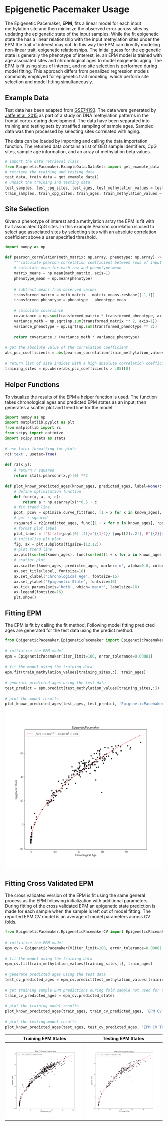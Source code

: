 # Epigenetic Pacemaker Usage 

The Epigenetic Pacemaker, **EPM**, fits a linear model for each input methylation site and then minimize the observed error 
across sites by updating the epigenetic state of the input samples. While the fit epigenetic state the has a linear 
relationship with the input methylation sites under the EPM the trait of interest may not. In this way the EPM can 
directly modeling non-linear trait, epigenetic relationships. The initial guess for the epigenetic state is generally 
the phenotype of interest; ie. an EPM model is trained with age associated sites and chronological ages to 
model epigenetic aging. The EPM is fit using sites of interest, and no site selection is performed during model fitting. 
This approach differs from penalized regression models commonly employed for epigenetic trait modeling, which 
perform site selection and model fitting simultaneously.  


## Example Data
Test data has been adapted from [GSE74193](https://www.ncbi.nlm.nih.gov/geo/query/acc.cgi?acc=GSE74193). The data were 
generated by [Jaffe et al. 2015](https://doi.org/10.1038/nn.4181) as part of a study on DNA methylation patterns in the 
frontal cortex during development. The data have been separated into training and testing sets by stratified sampling 
of sample ages. Sampled data was then processed by selecting sites correlated with aging.
 
The data can be loaded by importing and calling the data importation function. The returned data contains a list of 
GEO sample identifiers, CpG sites, sample age information, and an array of methylation beta values.  

```python
# import the data retrieval class
from EpigeneticPacemaker.ExampleData.DataSets import get_example_data
# retrieve the training and testing data
test_data, train_data = get_example_data()
# unpack the training and testing data
test_samples, test_cpg_sites, test_ages, test_methylation_values = test_data
train_samples, train_cpg_sites, train_ages, train_methylation_values = train_data
```

## Site Selection 

Given a phenotype of interest and a methylation array the EPM is fit with trait associated CpG sites. 
In this example Pearson correlation is used to select age associated sites by selecting sites with an absolute 
correlation coefficient above a user specified threshold. 

```python
import numpy as np

def pearson_correlation(meth_matrix: np.array, phenotype: np.array) -> np.array:
    """calculate pearson correlation coefficient between rows of input matrix and phenotype"""
    # calculate mean for each row and phenotype mean
    matrix_means = np.mean(meth_matrix, axis=1)
    phenotype_mean = np.mean(phenotype)
    
    # subtract means from observed values
    transformed_matrix = meth_matrix - matrix_means.reshape([-1,1])
    transformed_phenotype = phenotype - phenotype_mean

    # calculate covariance
    covariance = np.sum(transformed_matrix * transformed_phenotype, axis=1)
    variance_meth = np.sqrt(np.sum(transformed_matrix ** 2, axis=1))
    variance_phenotype = np.sqrt(np.sum(transformed_phenotype ** 2))
    
    return covariance / (variance_meth * variance_phenotype)

# get the absolute value of the correlation coefficient
abs_pcc_coefficients = abs(pearson_correlation(train_methylation_values, train_ages)) 

# return list of site indices with a high absolute correlation coefficient
training_sites = np.where(abs_pcc_coefficients > .85)[0]
```

## Helper Functions

To visualize the results of the EPM a helper function is used. The function takes chronological ages 
and predicted EPM states as an input; then generates a scatter plot and trend line for the model. 

```python
import numpy as np
import matplotlib.pyplot as plt
from matplotlib import rc
from scipy import optimize
import scipy.stats as stats

# use latex formatting for plots
rc('text', usetex=True)

def r2(x,y):
    # return r squared
    return stats.pearsonr(x,y)[0] **2

def plot_known_predicted_ages(known_ages, predicted_ages, label=None):
    # define optimization function
    def func(x, a, b, c):
        return a * np.asarray(x)**0.5 + c
    # fit trend line
    popt, pcov = optimize.curve_fit(func, [1 + x for x in known_ages], predicted_ages)
    # get r squared
    rsquared = r2(predicted_ages, func([1 + x for x in known_ages], *popt))
    # format plot label
    plot_label = f'$f(x)={popt[0]:.2f}x^{{1/2}} {popt[2]:.2f}, R^{{2}}={rsquared:.2f}$'
    # initialize plt plot
    fig, ax = plt.subplots(figsize=(12,12))
    # plot trend line
    ax.plot(sorted(known_ages), func(sorted([1 + x for x in known_ages]), *popt), 'r--', label=plot_label)
    # scatter plot
    ax.scatter(known_ages, predicted_ages, marker='o', alpha=0.8, color='k')
    ax.set_title(label, fontsize=18)
    ax.set_xlabel('Chronological Age', fontsize=16)
    ax.set_ylabel('Epigenetic State', fontsize=16)
    ax.tick_params(axis='both', which='major', labelsize=16)
    ax.legend(fontsize=16)
    plt.show()
```

## Fitting EPM

The EPM is fit by calling the fit method. Following model fitting predicted ages are generated for the test data using 
the predict method.

```python 
from EpigeneticPacemaker.EpigeneticPacemaker import EpigeneticPacemaker

# initialize the EPM model 
epm = EpigeneticPacemaker(iter_limit=100, error_tolerance=0.00001)

# fit the model using the training data
epm.fit(train_methylation_values[training_sites,:], train_ages)

# generate predicted ages using the test data
test_predict = epm.predict(test_methylation_values[training_sites,:])

# plot the model results 
plot_known_predicted_ages(test_ages, test_predict, 'EpigeneticPacemaker')
```
![](img/EpigeneticPacemaker.png)
## Fitting Cross Validated EPM

The cross validated version of the EPM is fit using the same general process as the EPM following initialization with 
additional parameters. During fitting of the cross validated EPM an epigenetic state prediction is made for each sample 
when the sample is left out of model fitting. The reported EPM CV model is an average of model parameters across 
CV folds. 

```python
from EpigeneticPacemaker.EpigeneticPacemakerCV import EpigeneticPacemakerCV

# initialize the EPM model 
epm_cv = EpigeneticPacemakerCV(iter_limit=100, error_tolerance=0.00001, cv_folds=10, verbose=False)

# fit the model using the training data
epm_cv.fit(train_methylation_values[training_sites,:], train_ages)

# generate predicted ages using the test data
test_cv_predicted_ages = epm_cv.predict(test_methylation_values[training_sites,:])

# get training sample EPM predictions during fold sample not used for training
train_cv_predicted_ages = epm_cv.predicted_states

# plot the training model results
plot_known_predicted_ages(train_ages, train_cv_predicted_ages, 'EPM CV Training Predicted Ages')

# plot the testing model results
plot_known_predicted_ages(test_ages, test_cv_predicted_ages, 'EPM CV Testing Predicted Ages')

```
Training EPM States              |  Testing EPM States
:-------------------------:|:-------------------------:
![](img/EPM_CV_Training_Predicted_Ages.png)  |  ![](img/EPM_CV_Testing_Predicted_Ages.png)


